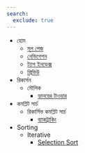 ```yaml
---
search:
  exclude: true
---
```


- হোম
    - [মূল পেজ](index.md)
    - [নেভিগেশন](navigation.md)
    - [ট্যাগ ইনডেক্স](tags.md)
    - [প্রিভিউ](preview.md)
- রিকার্সন
    - মৌলিক
        - [হ্যানয়ের টাওয়ার](recursion/toh.md)
- কমপ্লিট সার্চ
    - রিকার্সিভ কমপ্লিট সার্চ
        - [ব্যাকট্রাকিং](cs/bs.md)
- Sorting
    - Iterative
        - [Selection Sort](sorting/selectionsort.md)
